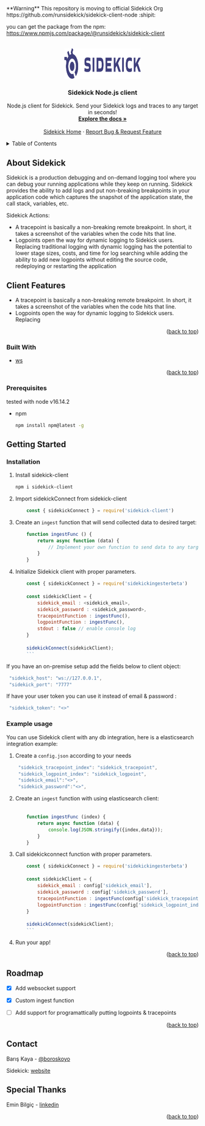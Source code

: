 <div id="top"></div>
**Warning** This repository is moving to official Sidekick Org https://github.com/runsidekick/sidekick-client-node :shipit:

you can get the package from the npm: https://www.npmjs.com/package/@runsidekick/sidekick-client

<!-- PROJECT SHIELDS -->

<!-- PROJECT LOGO -->
<br />
<div align="center">
  <a href="https://www.runsidekick.com">
    <img src="Sidekick_Logo.svg" alt="Logo" width="200" height="80">
  </a>


  <h3 align="center">Sidekick Node.js client</h3>

  <p align="center">
    Node.js client for Sidekick. Send your Sidekick logs and traces to any target in seconds!
    <br />
    <a href="https://docs.runsidekick.com/"><strong>Explore the docs »</strong></a>
    <br />
    <br />
    <a href="https://www.runsidekick.com">Sidekick Home</a>
    ·
    <a href="https://www.runsidekick.com/contact-us">Report Bug & Request Feature</a>
  </p>
</div>



<!-- TABLE OF CONTENTS -->
<details>
  <summary>Table of Contents</summary>
  <ol>
    <li>
      <a href="#about-the-recipe">About</a>
      <ul>
        <li><a href="#built-with">Built With</a></li>
      </ul>
    </li>
    <li>
      <a href="#getting-started">Getting Started</a>
      <ul>
        <li><a href="#prerequisites">Prerequisites</a></li>
        <li><a href="#installation">Installation</a></li>
        <li><a href="#example-usage">Example Usage</a></li>
      </ul>
    </li>
    <li><a href="#roadmap">Roadmap</a></li>
    <li><a href="#contact">Contact</a></li>
  </ol>
</details>



<!-- ABOUT THE PROJECT -->
## About Sidekick

Sidekick is a production debugging and on-demand logging tool where you can debug your running applications while they keep on running. Sidekick provides the ability to add logs and put non-breaking breakpoints in your application code which captures the snapshot of the application state, the call stack, variables, etc.

Sidekick Actions:
* A tracepoint is basically a non-breaking remote breakpoint. In short, it takes a screenshot of the variables when the code hits that line.
* Logpoints open the way for dynamic logging to Sidekick users. Replacing traditional logging with dynamic logging has the potential to lower stage sizes, costs, and time for log searching while adding the ability to add new logpoints without editing the source code, redeploying or restarting the application
## Client Features

* A tracepoint is basically a non-breaking remote breakpoint. In short, it takes a screenshot of the variables when the code hits that line.
* Logpoints open the way for dynamic logging to Sidekick users. Replacing 


<p align="right">(<a href="#top">back to top</a>)</p>



### Built With

* [ws](https://github.com/websockets/ws)

<p align="right">(<a href="#top">back to top</a>)</p>


### Prerequisites

tested with node v16.14.2
* npm
  ```sh
  npm install npm@latest -g
  ```


<!-- GETTING STARTED -->
## Getting Started


### Installation

1. Install sidekick-client
   ```sh
   npm i sidekick-client
   ```

2. Import sidekickConnect from sidekick-client
    
    ```js
        const { sidekickConnect } = require('sidekick-client')
    ```
3. Create an `ingest` function that will send collected data to desired target:
    ```js
        function ingestFunc () {
            return async function (data) {
                // Implement your own function to send data to any target
            }
        }
    ```
4. Initialize Sidekick client with proper parameters.
    
    ```js
        const { sidekickConnect } = require('sidekickingesterbeta')

        const sidekickClient = {
            sidekick_email : <sidekick_email>, 
            sidekick_password : <sidekick_password>, 
            tracepointFunction : ingestFunc(),
            logpointFunction : ingestFunc(),
            stdout : false // enable console log
        }

        sidekickConnect(sidekickClient);
        ```

  If you have an on-premise setup add the fields below to client object:

   ```js
    "sidekick_host": "ws://127.0.0.1",
    "sidekick_port": "7777"
   ```

  If have your user token you can use it instead of email & password :

   ```js
    "sidekick_token": "<>"
   ```

### Example usage
You can use Sidekick client with any db integration, here is a elasticsearch integration example:

1. Create a `config.json` according to your needs
   ```js
    "sidekick_tracepoint_index": "sidekick_tracepoint",
    "sidekick_logpoint_index": "sidekick_logpoint",
    "sidekick_email":"<>",
    "sidekick_password":"<>",
   ```

2. Create an `ingest` function with using elasticsearch client:
    ```js

        function ingestFunc (index) {
            return async function (data) {
                console.log(JSON.stringify({index,data}));
            }
        }
    ```
3. Call sidekickconnect function with proper parameters.
    
    ```js
        const { sidekickConnect } = require('sidekickingesterbeta')

        const sidekickClient = {
            sidekick_email : config['sidekick_email'], 
            sidekick_password : config['sidekick_password'], 
            tracepointFunction : ingestFunc(config['sidekick_tracepoint_index']),
            logpointFunction : ingestFunc(config['sidekick_logpoint_index'])
        }

        sidekickConnect(sidekickClient);
        ```


4. Run your app!

<p align="right">(<a href="#top">back to top</a>)</p>



<!-- ROADMAP -->
## Roadmap

- [x] Add websocket support
- [x] Custom ingest function
- [ ] Add support for programattically putting logpoints & tracepoints



<p align="right">(<a href="#top">back to top</a>)</p>


<!-- CONTACT -->
## Contact

Barış Kaya - [@boroskoyo](https://twitter.com/boroskoyo)

Sidekick: [website](https://www.runsidekick.com)

## Special Thanks
Emin Bilgiç - [linkedin](https://www.linkedin.com/in/eminbilgic/)

<p align="right">(<a href="#top">back to top</a>)</p>
